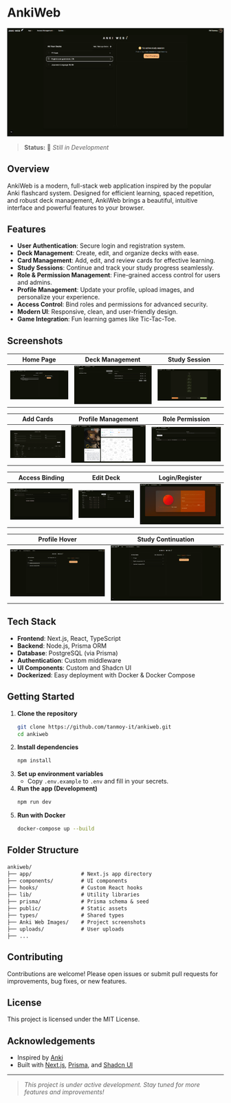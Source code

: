 # AnkiWeb

![AnkiWeb Banner](Anki%20Web%20Images/Home%20Page.png)

> **Status:** 🚧 _Still in Development_

## Overview

AnkiWeb is a modern, full-stack web application inspired by the popular Anki flashcard system. Designed for efficient learning, spaced repetition, and robust deck management, AnkiWeb brings a beautiful, intuitive interface and powerful features to your browser.

## Features

- **User Authentication**: Secure login and registration system.
- **Deck Management**: Create, edit, and organize decks with ease.
- **Card Management**: Add, edit, and review cards for effective learning.
- **Study Sessions**: Continue and track your study progress seamlessly.
- **Role & Permission Management**: Fine-grained access control for users and admins.
- **Profile Management**: Update your profile, upload images, and personalize your experience.
- **Access Control**: Bind roles and permissions for advanced security.
- **Modern UI**: Responsive, clean, and user-friendly design.
- **Game Integration**: Fun learning games like Tic-Tac-Toe.

## Screenshots

| Home Page                                    | Deck Management                                               | Study Session                                             |
| -------------------------------------------- | ------------------------------------------------------------- | --------------------------------------------------------- |
| ![Home](Anki%20Web%20Images/Home%20Page.png) | ![Deck Management](Anki%20Web%20Images/Deck%20management.png) | ![Study Session](Anki%20Web%20Images/study%20session.png) |

| Add Cards                                         | Profile Management                                       | Role Permission                                                            |
| ------------------------------------------------- | -------------------------------------------------------- | -------------------------------------------------------------------------- |
| ![Add Cards](Anki%20Web%20Images/Add%20cards.png) | ![Profile](Anki%20Web%20Images/profile%20management.png) | ![Role Permission](Anki%20Web%20Images/Role%20Permission%20management.png) |

| Access Binding                                                                  | Edit Deck                                                          | Login/Register                                             |
| ------------------------------------------------------------------------------- | ------------------------------------------------------------------ | ---------------------------------------------------------- |
| ![Access Binding](Anki%20Web%20Images/Roll%20Access%20Management%20binding.png) | ![Edit Deck](Anki%20Web%20Images/deck%20management%20_%20edit.png) | ![Login/Register](Anki%20Web%20Images/loging_register.png) |

| Profile Hover                                  | Study Continuation                                                            |
| ---------------------------------------------- | ----------------------------------------------------------------------------- |
| ![Hover](Anki%20Web%20Images/just%20hover.jpg) | ![Study Continuation](Anki%20Web%20Images/Study%20session%20continuation.png) |

## Tech Stack

- **Frontend**: Next.js, React, TypeScript
- **Backend**: Node.js, Prisma ORM
- **Database**: PostgreSQL (via Prisma)
- **Authentication**: Custom middleware
- **UI Components**: Custom and Shadcn UI
- **Dockerized**: Easy deployment with Docker & Docker Compose

## Getting Started

1. **Clone the repository**
    ```sh
    git clone https://github.com/tanmoy-it/ankiweb.git
    cd ankiweb
    ```
2. **Install dependencies**
    ```sh
    npm install
    ```
3. **Set up environment variables**
    - Copy `.env.example` to `.env` and fill in your secrets.
4. **Run the app (Development)**
    ```sh
    npm run dev
    ```
5. **Run with Docker**
    ```sh
    docker-compose up --build
    ```

## Folder Structure

```
ankiweb/
├── app/                # Next.js app directory
├── components/         # UI components
├── hooks/              # Custom React hooks
├── lib/                # Utility libraries
├── prisma/             # Prisma schema & seed
├── public/             # Static assets
├── types/              # Shared types
├── Anki Web Images/    # Project screenshots
├── uploads/            # User uploads
├── ...
```

## Contributing

Contributions are welcome! Please open issues or submit pull requests for improvements, bug fixes, or new features.

## License

This project is licensed under the MIT License.

## Acknowledgements

- Inspired by [Anki](https://apps.ankiweb.net/)
- Built with [Next.js](https://nextjs.org/), [Prisma](https://www.prisma.io/), and [Shadcn UI](https://ui.shadcn.com/)

---

> _This project is under active development. Stay tuned for more features and improvements!_
